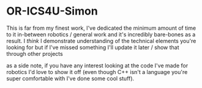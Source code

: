 # OR-ICS4U-Simon

This is far from my finest work, I've dedicated the minimum amount of time to it in-between robotics / general work and it's incredibly bare-bones as a result. I *think* I demonstrate understanding of the technical elements you're looking for but if I've missed something I'll update it later / show that through other projects

as a side note, if you have any interest looking at the code I've made for robotics I'd love to show it off (even though C++ isn't a language you're super comfortable with I've done some cool stuff).
